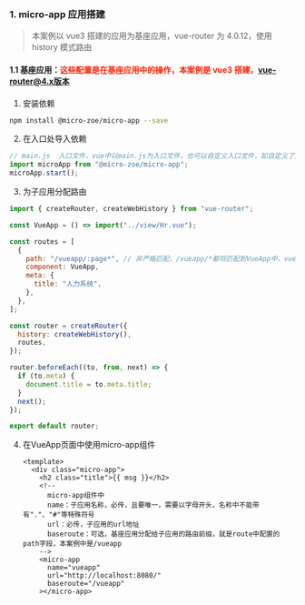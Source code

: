 ### 1. micro-app 应用搭建

> 本案例以 vue3 搭建的应用为基座应用，vue-router 为 4.0.12，使用 history 模式路由

#### 1.1 基座应用：<font color="#f20">这些配置是在基座应用中的操作，本案例是 vue3 搭建，vue-router@4.x版本</font>

1. 安装依赖

```bash
npm install @micro-zoe/micro-app --save
```

2. 在入口处导入依赖

```javascript
// main.js  入口文件，vue中以main.js为入口文件，也可以自定义入口文件，如自定义了index.js，那这里就去index.js中去配置就可以了
import microApp from "@micro-zoe/micro-app";
microApp.start();
```

3. 为子应用分配路由

```javascript
import { createRouter, createWebHistory } from "vue-router";

const VueApp = () => import("../view/Hr.vue");

const routes = [
  {
    path: "/vueapp/:page*", // 非严格匹配，/vueapp/*都将匹配到VueApp中，vue-router3.x中的配置方式为：'/vueapp/*'
    component: VueApp,
    meta: {
      title: "人力系统",
    },
  },
];

const router = createRouter({
  history: createWebHistory(),
  routes,
});

router.beforeEach((to, from, next) => {
  if (to.meta) {
    document.title = to.meta.title;
  }
  next();
});

export default router;
```

4. 在VueApp页面中使用micro-app组件

   ```vue
   <template>
     <div class="micro-app">
       <h2 class="title">{{ msg }}</h2>
       <!--
         micro-app组件中
         name：子应用名称，必传，且要唯一，需要以字母开头，名称中不能带有"."、"#"等特殊符号
         url：必传，子应用的url地址
         baseroute：可选，基座应用分配给子应用的路由前缀，就是route中配置的path字段，本案例中是/vueapp
       -->
       <micro-app
         name="vueapp"
         url="http://localhost:8080/"
         baseroute="/vueapp"
       ></micro-app>
   ```

   
